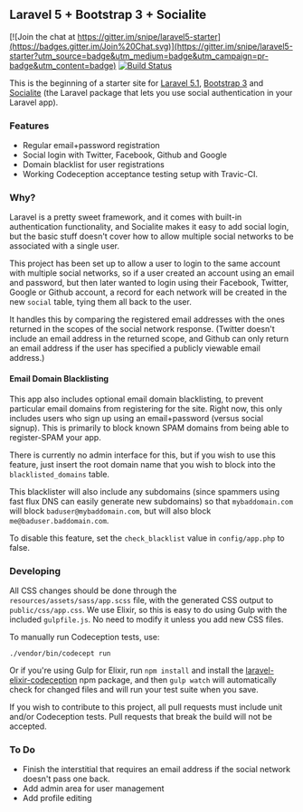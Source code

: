 ## Laravel 5 + Bootstrap 3 + Socialite

[![Join the chat at https://gitter.im/snipe/laravel5-starter](https://badges.gitter.im/Join%20Chat.svg)](https://gitter.im/snipe/laravel5-starter?utm_source=badge&utm_medium=badge&utm_campaign=pr-badge&utm_content=badge) [![Build Status](https://travis-ci.org/snipe/laravel5-starter.svg)](https://travis-ci.org/snipe/laravel5-starter)


This is the beginning of a starter site for [Laravel 5.1](http://laravel.com/docs/5.1), [Bootstrap 3](http://getbootstrap.com) and [Socialite](http://laravel.com/docs/5.1/authentication#social-authentication) (the Laravel package that lets you use social authentication in your Laravel app).

### Features
- Regular email+password registration
- Social login with Twitter, Facebook, Github and Google
- Domain blacklist for user registrations
- Working Codeception acceptance testing setup with Travic-CI.

### Why?

Laravel is a pretty sweet framework, and it comes with built-in authentication functionality, and Socialite makes it easy to add social login, but the basic stuff doesn't cover how to allow multiple social networks to be associated with a single user.  

This project has been set up to allow a user to login to the same account with multiple social networks, so if a user created an account using an email and password, but then later wanted to login using their Facebook, Twitter, Google or Github account, a record for each network will be created in the new `social` table, tying them all back to the user.

It handles this by comparing the registered email addresses with the ones returned in the scopes of the social network response. (Twitter doesn't include an email address in the returned scope, and Github can only return an email address if the user has specified a publicly viewable email address.)

#### Email Domain Blacklisting

This app also includes optional email domain blacklisting, to prevent particular email domains from registering for the site. Right now, this only includes users who sign up using an email+password (versus social signup). This is primarily to block known SPAM domains from being able to register-SPAM your app.

There is currently no admin interface for this, but if you wish to use this feature, just insert the root domain name that you wish to block into the `blacklisted_domains` table.

This blacklister will also include any subdomains (since spammers using fast flux DNS can easily generate new subdomains) so that `mybaddomain.com` will block `baduser@mybaddomain.com`, but will also block `me@baduser.baddomain.com`.

To disable this feature, set the `check_blacklist` value in `config/app.php` to false.


### Developing

All CSS changes should be done through the `resources/assets/sass/app.scss` file, with the generated CSS output to  `public/css/app.css`. We use Elixir, so this is easy to do using Gulp with the included `gulpfile.js`. No need to modify it unless you add new CSS files.

To manually run Codeception tests, use:

```
./vendor/bin/codecept run
```

Or if you're using Gulp for Elixir, run `npm install` and install the [laravel-elixir-codeception](https://www.npmjs.com/package/laravel-elixir-codeception)  npm package, and then `gulp watch` will automatically check for changed files and will run your test suite when you save.

If you wish to contribute to this project, all pull requests must include unit and/or Codeception tests. Pull requests that break the build will not be accepted.


### To Do

- Finish the interstitial that requires an email address if the social network doesn't pass one back.
- Add admin area for user management
- Add profile editing
